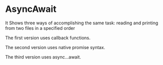 # AsyncAwait

It Shows three ways of accomplishing the same task: reading and printing from two files in a specified order

The first version uses callback functions.

The second version uses native promise syntax.

The third version uses async...await.
